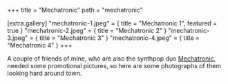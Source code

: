 +++
title = "Mechatronic"
path = "mechatronic"

[extra.gallery]
"mechatronic-1.jpeg" = { title = "Mechatronic 1", featured = true }
"mechatronic-2.jpeg" = { title = "Mechatronic 2" }
"mechatronic-3.jpeg" = { title = "Mechatronic 3" }
"mechatronic-4.jpeg" = { title = "Mechatronic 4" }
+++

A couple of friends of mine, who are also the synthpop duo
[Mechatronic](https://mechatronicmusic.wordpress.com/), needed some
promotional pictures, so here are some photographs of them looking hard
around town.

